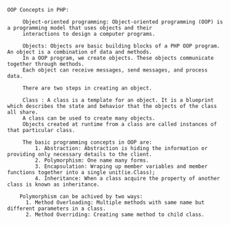     OOP Concepts in PHP:
  
         Object-oriented programming: Object-oriented programming (OOP) is a programming model that uses objects and their 
         interactions to design a computer programs.
     
         Objects: Objects are basic building blocks of a PHP OOP program. An object is a combination of data and methods. 
         In a OOP program, we create objects. These objects communicate together through methods. 
         Each object can receive messages, send messages, and process data.
     
         There are two steps in creating an object.
         
         Class : A class is a template for an object. It is a blueprint which describes the state and behavior that the objects of the class all share. 
         A class can be used to create many objects. 
         Objects created at runtime from a class are called instances of that particular class. 
         
         The basic programming concepts in OOP are:
             1. Abstraction: Abstraction is hiding the information or providing only necessary details to the client.
             2. Polymorphism: One name many forms.
             3. Encapsulation: Wraping up member variables and member functions together into a single unit(ie.Class);
             4. Inheritance: When a class acquire the property of another class is known as inheritance.
     
        Polymorphism can be achived by two ways:
          1. Method Overloading: Multiple methods with same name but different parameters in a class.
          2. Method Overriding: Creating same method to child class.
